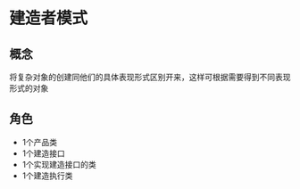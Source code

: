 # 建造者模式
## 概念
将复杂对象的创建同他们的具体表现形式区别开来，这样可根据需要得到不同表现形式的对象

## 角色
- 1个产品类
- 1个建造接口
- 1个实现建造接口的类
- 1个建造执行类
